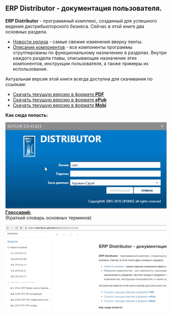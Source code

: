 ## ERP Distributor - документация пользователя.

**ERP Distributor** - программный комплекс, созданный для успешного ведения дистрибьюторского бизнеса. Сейчас в этой книге два основных раздела.
- [Новости релиза](https://idistributor.gitbooks.io/distributor/content/News%20releases/2016.12.07_49/2016.12.07_49.html) - самые свежие изменения вверху ленты.
- [Описание компонентов](https://idistributor.gitbooks.io/distributor/content/Description%20of%20the%20components/System/if.html) - все компоненты программы сгруппированы по функциональному
назначению в разделах. Внутри каждого раздела главы, описывающие  назначение этих компонентов, инструкции пользователя, а также примеры их использования.

Актуальная версия этой книги всегда доступна для скачивания по ссылкам:


* [Скачать текущую версию в  формате **PDF**](https://www.gitbook.com/download/pdf/book/idistributor/distributor)
* [Скачать текущую версию в формате **ePub**](https://www.gitbook.com/download/epub/book/idistributor/distributor)
* [Скачать текущую версию в формате **Mobi**](https://www.gitbook.com/download/mobi/book/idistributor/distributor)

**Как сюда попасть:**


![](./media/clickme.gif)  
[**Глоссарий:**](https://idistributor.gitbooks.io/distributor/content/GLOSSARY.html)  
(Краткий словарь основных терминов)

![](./media/Glosss.gif) 
